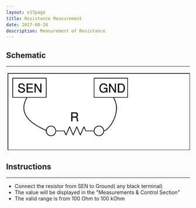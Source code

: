 ```yaml
---
layout: e17page
title: Resistance Measurement
date: 2017-08-18
description: Measurement of Resistance 
---
```


## Schematic
___

![](images/schematics/res-measure.png)

## Instructions
___
- Connect the resistor from SEN to Ground( any black terminal)
- The value will be displayed in the "Measurements & Control Section"
- The valid range is from 100 Ohm to 100 kOhm
